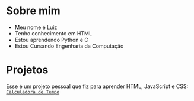 # Sobre mim
- Meu nome é Luiz
- Tenho conhecimento em HTML
- Estou aprendendo Python e C
- Estou Cursando Engenharia da Computação

# Projetos
Esse é um projeto pessoal que fiz para aprender HTML, JavaScript e CSS:
<a href="https://github.com/Dark13666/time-calc-v2">`Calculadora de Tempo`</a>
<!---
Dark13666/Dark13666 is a ✨ special ✨ repository because its `README.md` (this file) appears on your GitHub profile.
You can click the Preview link to take a look at your changes.
--->
